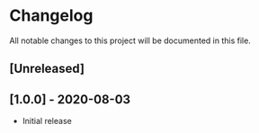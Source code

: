 # Changelog
All notable changes to this project will be documented in this file.

## [Unreleased]

## [1.0.0] - 2020-08-03
- Initial release

